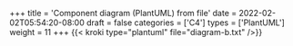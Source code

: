 +++
title = 'Component diagram (PlantUML) from file'
date = 2022-02-02T05:54:20-08:00
draft = false
categories = ['C4']
types =  ['PlantUML']
weight = 11
+++
{{< kroki type="plantuml" file="diagram-b.txt" />}}
